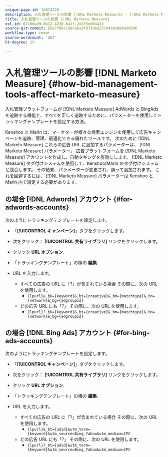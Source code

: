 ```yaml
---
unique-page-id: 18874720
description: 入札管理ツールの影響 [!DNL Marketo Measure] - [!DNL Marketo Measure]  — 製品ドキュメント
title: 入札管理ツールの影響 [!DNL Marketo Measure]
exl-id: 67c00ad9-8b12-4238-8a1f-2d2f5ed04423
source-git-commit: 65e7f8bc198ceba2f873ded23c94601080ad0546
workflow-type: tm+mt
source-wordcount: '267'
ht-degree: 2%

---
```


# 入札管理ツールの影響 [!DNL Marketo Measure] {#how-bid-management-tools-affect-marketo-measure}

入札管理プラットフォームが [!DNL Marketo Measure] AdWords と BingAds を追跡する機能と、すべてを正しく追跡するために、パラメーターを使用してトラッキングテンプレートを設定する方法。

Kenshoo と Marin は、マーケターが様々な検索エンジンを使用して広告キャンペーンを追跡、管理、最適化できる優れたツールです。 次のために [!DNL Marketo Measure] これらの広告 URL に追加するパラメーターは、 [!DNL Marketo Measure] パラメーター。 広告プラットフォームを [!DNL Marketo Measure] アカウントを作成し、自動タギングを有効にします。 [!DNL Marketo Measure] タグ付けシステムを使用して、Kenshoo/Marin のタグ付けシステムと競合します。 その結果、パラメーターが変更され、誤って追加されます。 これを回避するには、 [!DNL Marketo Measure] パラメーターは Kenshoo と Marin 内で設定する必要があります。

## の場合 [!DNL Adwords] アカウント {#for-adwords-accounts}

次のようにトラッキングテンプレートを設定します。

* 「**[!UICONTROL キャンペーン]**」タブをクリックします。
* 次をクリック： **[!UICONTROL 共有ライブラリ]** リンクをクリックします。
* クリック **URL オプション**.
* 「トラッキングテンプレート」の横の **編集**.
* URL を入力します。

   * すべての広告の URL に「?」が含まれている場合 その際に、次の URL を使用します。
      * `{lpurl}&_bk={keyword}&_bt={creative}&_bm={matchtype}&_bn={network}&_bg={adgroupid}`
   * どの広告 URL にも「?」 その際に、次の URL を使用します。
      * `{lpurl}?_bk={keyword}&_bt={creative}&_bm={matchtype}&_bn={network}&_bg={adgroupid}`


## の場合 [!DNL Bing Ads] アカウント {#for-bing-ads-accounts}

次のようにトラッキングテンプレートを設定します。

* 「**[!UICONTROL キャンペーン]**」タブをクリックします。
* 次をクリック： **[!UICONTROL 共有ライブラリ]** リンクをクリックします。
* クリック **URL オプション**.
* 「トラッキングテンプレート」の横の **編集**.
* URL を入力します。

   * すべての広告の URL に「?」が含まれている場合 その際に、次の URL を使用します。
      * `{lpurl}&_bt={adid}&utm_term={keyword}&utm_source=Bing_Yahoo&utm_medium=CPC`
   * どの広告 URL にも「?」 その際に、次の URL を使用します。
      * `{lpurl}?_bt={adid}&utm_term={keyword}&utm_source=Bing_Yahoo&utm_medium=CPC`
